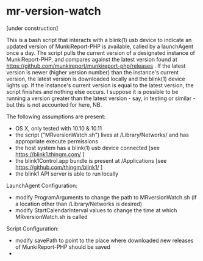 # mr-version-watch
[under construction]

This is a bash script that interacts with a blink(1) usb device to indicate an updated version of MunkiReport-PHP is available, called by a launchAgent once a day. The script pulls the current version of a designated instance of MunkiReport-PHP, and compares against the latest version found at https://github.com/munkireport/munkireport-php/releases . If the latest version is newer (higher version number) than the instance's current version, the latest version is downloaded locally and the blink(1) device lights up. If the instance's current version is equal to the latest version, the script finishes and nothing else occurs. I suppose it is possible to be running a version greater than the latest version - say, in testing or similar - but this is not accounted for here, NB.


The following assumptions are present:

- OS X, only tested with 10.10 & 10.11
- the script ("MRversionWatch.sh") lives at /Library/Networks/ and has appropriate execute permissions
- the host system has a blink(1) usb device connected [see https://blink1.thingm.com/ ]
- the blink1Control.app bundle is present at /Applications [see https://github.com/thingm/blink1/ ]
- the blink1 API server is able to run locally


LaunchAgent Configuration:
- modify ProgramArguments to change the path to MRversionWatch.sh (if a location other than /Library/Networks is desired)
- modify StartCalendarInterval values to change the time at which MRversionWatch.sh is called

Script Configuration:
- modify savePath to point to the place where downloaded new releases of MunkiReport-PHP should be saved
- 

